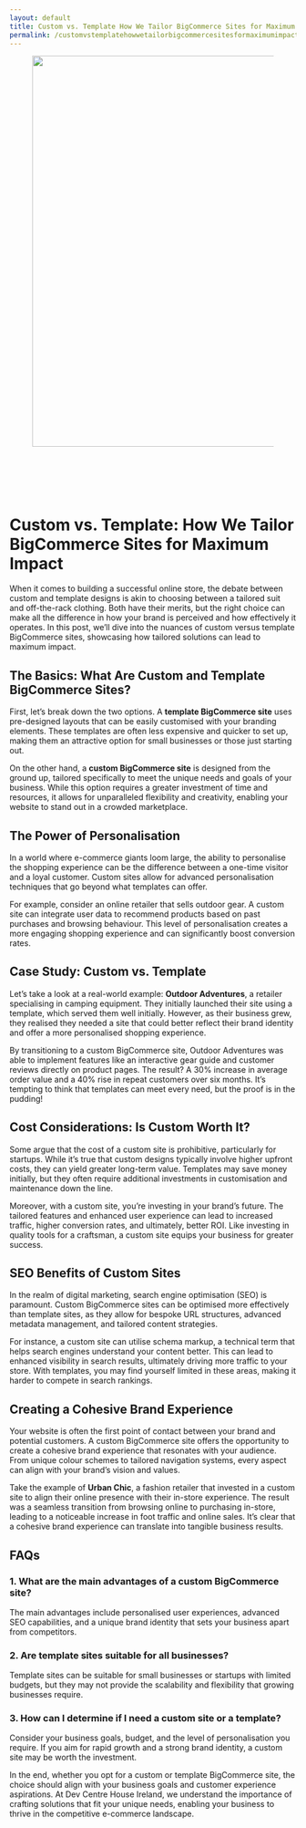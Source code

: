 ```yaml
---
layout: default
title: Custom vs. Template How We Tailor BigCommerce Sites for Maximum Impact
permalink: /customvstemplatehowwetailorbigcommercesitesformaximumimpact/
---
```



<div class="wp-block-columns alignwide is-layout-flex wp-container-core-columns-is-layout-8ba3830c wp-block-columns-is-layout-flex" style="margin-top:0;margin-bottom:0;padding-right:0;padding-left:0">
<div class="wp-block-column is-layout-flow wp-block-column-is-layout-flow" style="flex-basis:70%">
<div class="wp-block-group has-global-padding is-layout-constrained wp-block-group-is-layout-constrained"><figure class="alignwide wp-block-post-featured-image" style="padding-bottom:2vh;"><img alt="" class="attachment-post-thumbnail size-post-thumbnail wp-post-image" decoding="async" fetchpriority="high" height="686" sizes="(max-width: 1200px) 100vw, 1200px" src="https://www.devcentrehouse.eu/blogs/wp-content/uploads/2025/08/featured-1754397479907.jpg" srcset="https://www.devcentrehouse.eu/blogs/wp-content/uploads/2025/08/featured-1754397479907.jpg 1200w, https://www.devcentrehouse.eu/blogs/wp-content/uploads/2025/08/featured-1754397479907-300x172.jpg 300w, https://www.devcentrehouse.eu/blogs/wp-content/uploads/2025/08/featured-1754397479907-1024x585.jpg 1024w, https://www.devcentrehouse.eu/blogs/wp-content/uploads/2025/08/featured-1754397479907-768x439.jpg 768w" style="border-radius:0px;object-fit:cover;" width="1200"/></figure>
<h1 class="alignwide wp-block-post-title has-x-large-font-size">Custom vs. Template: How We Tailor BigCommerce Sites for Maximum Impact</h1>
<div aria-hidden="true" class="wp-block-spacer" style="height:var(--wp--preset--spacing--10)"></div>
</div>
<div class="wp-block-group has-global-padding is-layout-constrained wp-block-group-is-layout-constrained"><div class="entry-content alignwide wp-block-post-content has-global-padding is-layout-constrained wp-container-core-post-content-is-layout-a5dd074b wp-block-post-content-is-layout-constrained"><p>When it comes to building a successful online store, the debate between custom and template designs is akin to choosing between a tailored suit and off-the-rack clothing. Both have their merits, but the right choice can make all the difference in how your brand is perceived and how effectively it operates. In this post, we’ll dive into the nuances of custom versus template BigCommerce sites, showcasing how tailored solutions can lead to maximum impact.</p>
<h2>The Basics: What Are Custom and Template BigCommerce Sites?</h2>
<p>First, let’s break down the two options. A <strong>template BigCommerce site</strong> uses pre-designed layouts that can be easily customised with your branding elements. These templates are often less expensive and quicker to set up, making them an attractive option for small businesses or those just starting out.</p>
<p>On the other hand, a <strong>custom BigCommerce site</strong> is designed from the ground up, tailored specifically to meet the unique needs and goals of your business. While this option requires a greater investment of time and resources, it allows for unparalleled flexibility and creativity, enabling your website to stand out in a crowded marketplace.</p>
<h2>The Power of Personalisation</h2>
<p>In a world where e-commerce giants loom large, the ability to personalise the shopping experience can be the difference between a one-time visitor and a loyal customer. Custom sites allow for advanced personalisation techniques that go beyond what templates can offer.</p>
<p>For example, consider an online retailer that sells outdoor gear. A custom site can integrate user data to recommend products based on past purchases and browsing behaviour. This level of personalisation creates a more engaging shopping experience and can significantly boost conversion rates.</p>
<h2>Case Study: Custom vs. Template</h2>
<p>Let’s take a look at a real-world example: <strong>Outdoor Adventures</strong>, a retailer specialising in camping equipment. They initially launched their site using a template, which served them well initially. However, as their business grew, they realised they needed a site that could better reflect their brand identity and offer a more personalised shopping experience.</p>
<p>By transitioning to a custom BigCommerce site, Outdoor Adventures was able to implement features like an interactive gear guide and customer reviews directly on product pages. The result? A 30% increase in average order value and a 40% rise in repeat customers over six months. It’s tempting to think that templates can meet every need, but the proof is in the pudding!</p>
<h2>Cost Considerations: Is Custom Worth It?</h2>
<p>Some argue that the cost of a custom site is prohibitive, particularly for startups. While it’s true that custom designs typically involve higher upfront costs, they can yield greater long-term value. Templates may save money initially, but they often require additional investments in customisation and maintenance down the line.</p>
<p>Moreover, with a custom site, you’re investing in your brand’s future. The tailored features and enhanced user experience can lead to increased traffic, higher conversion rates, and ultimately, better ROI. Like investing in quality tools for a craftsman, a custom site equips your business for greater success.</p>
<h2>SEO Benefits of Custom Sites</h2>
<p>In the realm of digital marketing, search engine optimisation (SEO) is paramount. Custom BigCommerce sites can be optimised more effectively than template sites, as they allow for bespoke URL structures, advanced metadata management, and tailored content strategies.</p>
<p>For instance, a custom site can utilise schema markup, a technical term that helps search engines understand your content better. This can lead to enhanced visibility in search results, ultimately driving more traffic to your store. With templates, you may find yourself limited in these areas, making it harder to compete in search rankings.</p>
<h2>Creating a Cohesive Brand Experience</h2>
<p>Your website is often the first point of contact between your brand and potential customers. A custom BigCommerce site offers the opportunity to create a cohesive brand experience that resonates with your audience. From unique colour schemes to tailored navigation systems, every aspect can align with your brand’s vision and values.</p>
<p>Take the example of <strong>Urban Chic</strong>, a fashion retailer that invested in a custom site to align their online presence with their in-store experience. The result was a seamless transition from browsing online to purchasing in-store, leading to a noticeable increase in foot traffic and online sales. It’s clear that a cohesive brand experience can translate into tangible business results.</p>
<h2>FAQs</h2>
<h3>1. What are the main advantages of a custom BigCommerce site?</h3>
<p>The main advantages include personalised user experiences, advanced SEO capabilities, and a unique brand identity that sets your business apart from competitors.</p>
<h3>2. Are template sites suitable for all businesses?</h3>
<p>Template sites can be suitable for small businesses or startups with limited budgets, but they may not provide the scalability and flexibility that growing businesses require.</p>
<h3>3. How can I determine if I need a custom site or a template?</h3>
<p>Consider your business goals, budget, and the level of personalisation you require. If you aim for rapid growth and a strong brand identity, a custom site may be worth the investment.</p>
<p>In the end, whether you opt for a custom or template BigCommerce site, the choice should align with your business goals and customer experience aspirations. At Dev Centre House Ireland, we understand the importance of crafting solutions that fit your unique needs, enabling your business to thrive in the competitive e-commerce landscape.</p>
</div></div>
</div>
<div class="wp-block-column is-layout-flow wp-block-column-is-layout-flow" style="flex-basis:30%"></div>
</div>
